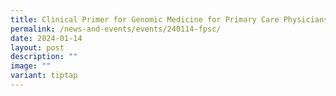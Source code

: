 ```yaml
---
title: Clinical Primer for Genomic Medicine for Primary Care Physicians
permalink: /news-and-events/events/240114-fpsc/
date: 2024-01-14
layout: post
description: ""
image: ""
variant: tiptap
---
```

